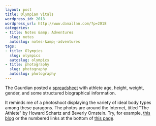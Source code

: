 ```yaml
---
layout: post
title: Olympian Vitals
wordpress_id: 2018
wordpress_url: http://www.danallan.com/?p=2018
categories:
- title: Notes &amp; Adventures
  slug: notes
  autoslug: notes-&amp;-adventures
tags:
- title: Olympics
  slug: olympics
  autoslug: olympics
- title: photography
  slug: photography
  autoslug: photography
---
```


The Gaurdian posted a [spreadsheet](https://docs.google.com/spreadsheet/lv?key=0AonYZs4MzlZbdHJ2TjFrNTNEVURFWkxtdHl6bm50YlE) with athlete age, height, weight, gender, and some structured biographical information.

It reminds me of a photoshoot displaying the variety of ideal body types among these paragons. The photos are around the Internet, titled "The Athlete" by Howard Schartz and Beverly Ornstein. Try, for example, [this blog](http://ninamatsumoto.wordpress.com/2010/12/18/athletic-body-diversity-reference-for-artists/) or the numbered links at the bottom of [this page](http://www.udel.edu/anthro/neitzel/supplemental%20sportsS09.htm).
